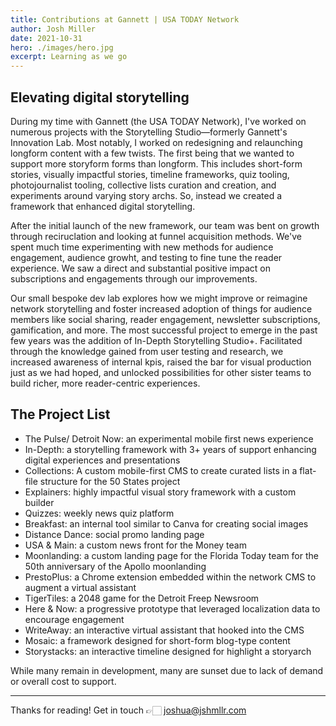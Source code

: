 ```yaml
---
title: Contributions at Gannett | USA TODAY Network
author: Josh Miller
date: 2021-10-31
hero: ./images/hero.jpg
excerpt: Learning as we go
---
```


## Elevating digital storytelling

During my time with Gannett (the USA TODAY Network), I've worked on numerous projects with the Storytelling Studio—formerly Gannett's Innovation Lab. Most notably, I worked on redesigning and relaunching longform content with a few twists. The first being that we wanted to support more storyform forms than longform. This includes short-form stories, visually impactful stories, timeline frameworks, quiz tooling, photojournalist tooling, collective lists curation and creation, and experiments around varying story archs. So, instead we created a framework that enhanced digital storytelling. 

After the initial launch of the new framework, our team was bent on growth through reciruclation and looking at funnel acquisition methods. We've spent much time experimenting with new methods for audience engagement, audience growht, and testing to fine tune the reader experience. We saw a direct and substantial positive impact on subscriptions and engagements through our improvements.

Our small bespoke dev lab explores how we might improve or reimagine network storytelling and foster increased adoption of things for audience members like social sharing, reader engagement, newsletter subscriptions, gamification, and more. The most successful project to emerge in the past few years was the addition of In-Depth Storytelling Studio+. Facilitated through the knowledge gained from user testing and research, we increased awareness of internal kpis, raised the bar for visual production just as we had hoped, and unlocked possibilities for other sister teams to build richer, more reader-centric experiences.

## The Project List

- The Pulse/ Detroit Now: an experimental mobile first news experience
- In-Depth: a storytelling framework with 3+ years of support enhancing digital experiences and presentations
- Collections: A custom mobile-first CMS to create curated lists in a flat-file structure for the 50 States project
- Explainers: highly impactful visual story framework with a custom builder
- Quizzes: weekly news quiz platform
- Breakfast: an internal tool similar to Canva for creating social images
- Distance Dance: social promo landing page
- USA & Main: a custom news front for the Money team
- Moonlanding: a custom landing page for the Florida Today team for the 50th anniversary of the Apollo moonlanding
- PrestoPlus: a Chrome extension embedded within the network CMS to augment a virtual assistant
- TigerTiles: a 2048 game for the Detroit Freep Newsroom
- Here & Now: a progressive prototype that leveraged localization data to encourage engagement
- WriteAway: an interactive virtual assistant that hooked into the CMS
- Mosaic: a framework designed for short-form blog-type content
- Storystacks: an interactive timeline designed for highlight a storyarch

While many remain in development, many are sunset due to lack of demand or overall cost to support.

---

Thanks for reading!
Get in touch 👉🏻 [joshua@jshmllr.com](mailto:joshua@jshmllr.com)
